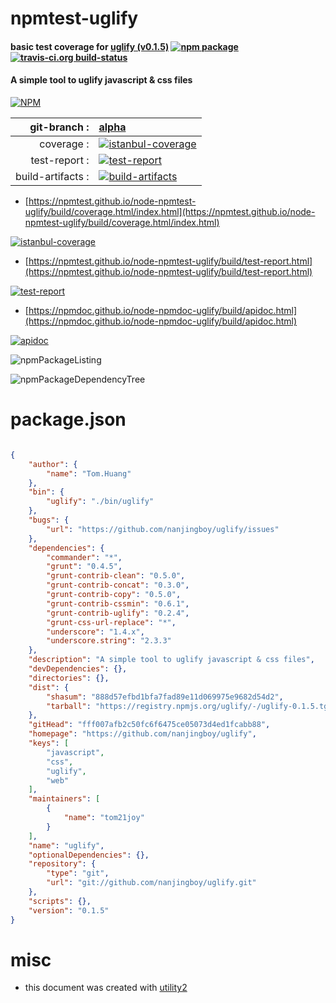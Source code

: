 # npmtest-uglify

#### basic test coverage for  [uglify (v0.1.5)](https://github.com/nanjingboy/uglify)  [![npm package](https://img.shields.io/npm/v/npmtest-uglify.svg?style=flat-square)](https://www.npmjs.org/package/npmtest-uglify) [![travis-ci.org build-status](https://api.travis-ci.org/npmtest/node-npmtest-uglify.svg)](https://travis-ci.org/npmtest/node-npmtest-uglify)

#### A simple tool to uglify javascript & css files

[![NPM](https://nodei.co/npm/uglify.png?downloads=true&downloadRank=true&stars=true)](https://www.npmjs.com/package/uglify)

| git-branch : | [alpha](https://github.com/npmtest/node-npmtest-uglify/tree/alpha)|
|--:|:--|
| coverage : | [![istanbul-coverage](https://npmtest.github.io/node-npmtest-uglify/build/coverage.badge.svg)](https://npmtest.github.io/node-npmtest-uglify/build/coverage.html/index.html)|
| test-report : | [![test-report](https://npmtest.github.io/node-npmtest-uglify/build/test-report.badge.svg)](https://npmtest.github.io/node-npmtest-uglify/build/test-report.html)|
| build-artifacts : | [![build-artifacts](https://npmtest.github.io/node-npmtest-uglify/glyphicons_144_folder_open.png)](https://github.com/npmtest/node-npmtest-uglify/tree/gh-pages/build)|

- [https://npmtest.github.io/node-npmtest-uglify/build/coverage.html/index.html](https://npmtest.github.io/node-npmtest-uglify/build/coverage.html/index.html)

[![istanbul-coverage](https://npmtest.github.io/node-npmtest-uglify/build/screenCapture.buildCi.browser.%252Ftmp%252Fbuild%252Fcoverage.lib.html.png)](https://npmtest.github.io/node-npmtest-uglify/build/coverage.html/index.html)

- [https://npmtest.github.io/node-npmtest-uglify/build/test-report.html](https://npmtest.github.io/node-npmtest-uglify/build/test-report.html)

[![test-report](https://npmtest.github.io/node-npmtest-uglify/build/screenCapture.buildCi.browser.%252Ftmp%252Fbuild%252Ftest-report.html.png)](https://npmtest.github.io/node-npmtest-uglify/build/test-report.html)

- [https://npmdoc.github.io/node-npmdoc-uglify/build/apidoc.html](https://npmdoc.github.io/node-npmdoc-uglify/build/apidoc.html)

[![apidoc](https://npmdoc.github.io/node-npmdoc-uglify/build/screenCapture.buildCi.browser.%252Ftmp%252Fbuild%252Fapidoc.html.png)](https://npmdoc.github.io/node-npmdoc-uglify/build/apidoc.html)

![npmPackageListing](https://npmtest.github.io/node-npmtest-uglify/build/screenCapture.npmPackageListing.svg)

![npmPackageDependencyTree](https://npmtest.github.io/node-npmtest-uglify/build/screenCapture.npmPackageDependencyTree.svg)



# package.json

```json

{
    "author": {
        "name": "Tom.Huang"
    },
    "bin": {
        "uglify": "./bin/uglify"
    },
    "bugs": {
        "url": "https://github.com/nanjingboy/uglify/issues"
    },
    "dependencies": {
        "commander": "*",
        "grunt": "0.4.5",
        "grunt-contrib-clean": "0.5.0",
        "grunt-contrib-concat": "0.3.0",
        "grunt-contrib-copy": "0.5.0",
        "grunt-contrib-cssmin": "0.6.1",
        "grunt-contrib-uglify": "0.2.4",
        "grunt-css-url-replace": "*",
        "underscore": "1.4.x",
        "underscore.string": "2.3.3"
    },
    "description": "A simple tool to uglify javascript & css files",
    "devDependencies": {},
    "directories": {},
    "dist": {
        "shasum": "888d57efbd1bfa7fad89e11d069975e9682d54d2",
        "tarball": "https://registry.npmjs.org/uglify/-/uglify-0.1.5.tgz"
    },
    "gitHead": "fff007afb2c50fc6f6475ce05073d4ed1fcabb88",
    "homepage": "https://github.com/nanjingboy/uglify",
    "keys": [
        "javascript",
        "css",
        "uglify",
        "web"
    ],
    "maintainers": [
        {
            "name": "tom21joy"
        }
    ],
    "name": "uglify",
    "optionalDependencies": {},
    "repository": {
        "type": "git",
        "url": "git://github.com/nanjingboy/uglify.git"
    },
    "scripts": {},
    "version": "0.1.5"
}
```



# misc
- this document was created with [utility2](https://github.com/kaizhu256/node-utility2)

